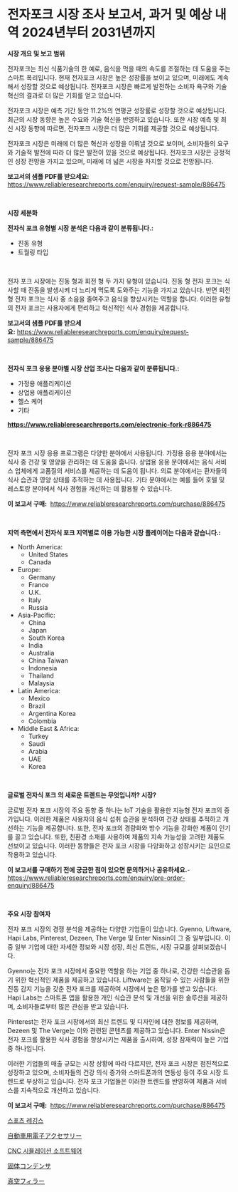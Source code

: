 <p><h1>전자포크 시장 조사 보고서, 과거 및 예상 내역 2024년부터 2031년까지</h1></p><p><strong>시장 개요 및 보고 범위</strong></p>
<p><p>전자포크는 최신 식품기술의 한 예로, 음식을 먹을 때의 속도를 조절하는 데 도움을 주는 스마트 폭리입니다. 현재 전자포크 시장은 높은 성장률을 보이고 있으며, 미래에도 계속해서 성장할 것으로 예상됩니다. 전자포크 시장은 빠르게 발전하는 소비자 욕구와 기술 혁신의 결과로 더 많은 기회를 얻고 있습니다.</p><p>전자포크 시장은 예측 기간 동안 11.2%의 연평균 성장률로 성장할 것으로 예상됩니다. 최근의 시장 동향은 높은 수요와 기술 혁신을 반영하고 있습니다. 또한 시장 예측 및 최신 시장 동향에 따르면, 전자포크 시장은 더 많은 기회를 제공할 것으로 예상됩니다.</p><p>전자포크 시장은 미래에 더 많은 혁신과 성장을 이뤄낼 것으로 보이며, 소비자들의 요구와 기술적 발전에 따라 더 많은 발전이 있을 것으로 예상됩니다. 전자포크 시장은 긍정적인 성장 전망을 가지고 있으며, 미래에 더 넓은 시장을 차지할 것으로 전망됩니다.</p></p>
<p><strong>보고서의 샘플 PDF를 받으세요:</strong> <a href="https://www.reliableresearchreports.com/enquiry/request-sample/886475">https://www.reliableresearchreports.com/enquiry/request-sample/886475</a></p>
<p>&nbsp;</p>
<p><strong>시장 세분화</strong></p>
<p><strong>전자식 포크 유형별 시장 분석은 다음과 같이 분류됩니다.:</strong></p>
<p><ul><li>진동 유형</li><li>트월링 타입</li></ul></p>
<p>&nbsp;</p>
<p><p>전자 포크 시장에는 진동 형과 회전 형 두 가지 유형이 있습니다. 진동 형 전자 포크는 식사할 때 진동을 발생시켜 더 느리게 먹도록 도와주는 기능을 가지고 있습니다. 반면 회전 형 전자 포크는 식사 중 소음을 줄여주고 음식을 향상시키는 역할을 합니다. 이러한 유형의 전자 포크는 사용자에게 편리하고 혁신적인 식사 경험을 제공합니다.</p></p>
<p><strong>보고서의 샘플 PDF를 받으세요:</strong>&nbsp;<a href="https://www.reliableresearchreports.com/enquiry/request-sample/886475">https://www.reliableresearchreports.com/enquiry/request-sample/886475</a></p>
<p>&nbsp;</p>
<p><strong> 전자식 포크 응용 분야별 시장 산업 조사는 다음과 같이 분류됩니다.:</strong></p>
<p><ul><li>가정용 애플리케이션</li><li>상업용 애플리케이션</li><li>헬스 케어</li><li>기타</li></ul></p>
<p><strong><a href="https://www.reliableresearchreports.com/electronic-fork-r886475">https://www.reliableresearchreports.com/electronic-fork-r886475</a></strong></p>
<p>&nbsp;</p>
<p><p>전자 포크 시장 응용 프로그램은 다양한 분야에서 사용됩니다. 가정용 응용 분야에서는 식사 중 건강 및 영양을 관리하는 데 도움을 줍니다. 상업용 응용 분야에서는 음식 서비스 업체에게 고품질의 서비스를 제공하는 데 도움이 됩니다. 의료 분야에서는 환자들의 식사 습관과 영양 상태를 추적하는 데 사용됩니다. 기타 분야에서는 예를 들어 호텔 및 레스토랑 분야에서 식사 경험을 개선하는 데 활용될 수 있습니다.</p></p>
<p><strong>이 보고서 구매:</strong>&nbsp; <a href="https://www.reliableresearchreports.com/purchase/886475">https://www.reliableresearchreports.com/purchase/886475</a></p>
<p>&nbsp;</p>
<p><strong>지역 측면에서 전자식 포크 지역별로 이용 가능한 시장 플레이어는 다음과 같습니다.:</strong></p>
<p><ul>
    <li>
        North America:
        <ul>
            <li>United States</li>
            <li>Canada</li>
        </ul>
    </li>
    <li>
        Europe:
        <ul>
            <li>Germany</li>
            <li>France</li>
            <li>U.K.</li>
            <li>Italy</li>
            <li>Russia</li>
        </ul>
    </li>
    <li>
        Asia-Pacific:
        <ul>
            <li>China</li>
            <li>Japan</li>
            <li>South Korea</li>
            <li>India</li>
            <li>Australia</li>
            <li>China Taiwan</li>
            <li>Indonesia</li>
            <li>Thailand</li>
            <li>Malaysia</li>
        </ul>
    </li>
    <li>
        Latin America:
        <ul>
            <li>Mexico</li>
            <li>Brazil</li>
            <li>Argentina Korea</li>
            <li>Colombia</li>
        </ul>
    </li>
    <li>
        Middle East & Africa:
        <ul>
            <li>Turkey</li>
            <li>Saudi</li>
            <li>Arabia</li>
            <li>UAE</li>
            <li>Korea</li>
        </ul>
    </li>
    </ul></p>
<p>&nbsp;</p>
<p><strong>글로벌 전자식 포크 의 새로운 트렌드는 무엇입니까? 시장?</strong></p>
<p><p>글로벌 전자 포크 시장의 주요 동향 중 하나는 IoT 기술을 활용한 지능형 전자 포크의 증가입니다. 이러한 제품은 사용자의 음식 섭취 습관을 분석하여 건강 상태를 추적하고 개선하는 기능을 제공합니다. 또한, 전자 포크의 경량화와 방수 기능을 강화한 제품이 인기를 끌고 있습니다. 또한, 친환경 소재를 사용하여 제품의 지속 가능성을 고려한 제품도 선보이고 있습니다. 이러한 동향들은 전자 포크 시장을 다양화하고 성장시키는 요인으로 작용하고 있습니다.</p></p>
<p><strong>이 보고서를 구매하기 전에 궁금한 점이 있으면 문의하거나 공유하세요.</strong>- <a href="https://www.reliableresearchreports.com/enquiry/pre-order-enquiry/886475">https://www.reliableresearchreports.com/enquiry/pre-order-enquiry/886475</a></p>
<p>&nbsp;</p>
<p><strong>주요 시장 참여자</strong></p>
<p><p>전자 포크 시장의 경쟁 분석을 제공하는 다양한 기업들이 있습니다. Gyenno, Liftware, Hapi Labs, Pinterest, Dezeen, The Verge 및 Enter Nissin이 그 중 일부입니다. 이 중 일부 기업에 대한 자세한 정보와 시장 성장, 최신 트렌드, 시장 규모를 살펴보겠습니다.</p><p>Gyenno는 전자 포크 시장에서 중요한 역할을 하는 기업 중 하나로, 건강한 식습관을 돕기 위한 혁신적인 제품을 제공하고 있습니다. Liftware는 움직일 수 있는 사람들을 위한 진동 감지 기능을 갖춘 전자 포크를 제공하여 시장에서 높은 평가를 받고 있습니다. Hapi Labs는 스마트폰 앱을 활용한 개인 식습관 분석 및 개선을 위한 솔루션을 제공하며, 소비자들로부터 많은 관심을 받고 있습니다.</p><p>Pinterest는 전자 포크 시장에서의 최신 트렌드 및 디자인에 대한 정보를 제공하며, Dezeen 및 The Verge는 이와 관련된 콘텐츠를 제공하고 있습니다. Enter Nissin은 전자 포크를 활용한 식사 경험을 향상시키는 제품을 출시하여, 성장 잠재력이 높은 기업 중 하나입니다.</p><p>이러한 기업들의 매출 규모는 시장 상황에 따라 다르지만, 전자 포크 시장은 점진적으로 성장하고 있으며, 소비자들의 건강 의식 증가와 스마트폰과의 연동성 등이 주요 시장 트렌드로 부상하고 있습니다. 전자 포크 기업들은 이러한 트렌드를 반영하여 제품과 서비스를 지속적으로 개선하고 있습니다.</p></p>
<p><strong>이 보고서 구매:</strong>&nbsp;&nbsp;<a href="https://www.reliableresearchreports.com/purchase/886475">https://www.reliableresearchreports.com/purchase/886475</a></p>
<p><p><a href="https://medium.com/@hugofirst44/%EC%8A%A4%ED%8F%AC%EC%B8%A0-%EB%A0%88%EA%B9%85%EC%8A%A4-%EC%8B%9C%EC%9E%A5%EC%9D%80-%EC%8B%9C%EC%9E%A5-%EC%A0%90%EC%9C%A0%EC%9C%A8-%EC%8B%9C%EC%9E%A5-%ED%8A%B8%EB%A0%8C%EB%93%9C-%EB%B0%8F-%EC%8B%9C%EC%9E%A5-%EC%84%B1%EC%9E%A5%EC%97%90-%EB%8C%80%ED%95%9C-%EC%A0%95%EB%B3%B4%EB%A5%BC-%EC%A0%9C%EA%B3%B5%ED%95%A9%EB%8B%88%EB%8B%A4-75a92b9027eb">스포츠 레깅스</a></p><p><a href="https://medium.com/@luckeycorbin/%E8%87%AA%E5%8B%95%E8%BB%8A%E7%94%A8%E9%9B%BB%E5%AD%90%E3%82%A2%E3%82%AF%E3%82%BB%E3%82%B5%E3%83%AA%E3%83%BC%E5%B8%82%E5%A0%B4%E3%81%AE%E8%A6%8F%E6%A8%A1-cagr-%E3%83%88%E3%83%AC%E3%83%B3%E3%83%892024%E5%B9%B4%E3%81%8B%E3%82%892030%E5%B9%B4-5743d8d04762">自動車用電子アクセサリー</a></p><p><a href="https://medium.com/@maksymilianbaran1901/2024%EB%85%84%EB%B6%80%ED%84%B0-2031%EB%85%84%EA%B9%8C%EC%A7%80-%EC%98%88%EC%B8%A1%EB%90%9C-cnc-%EC%8B%9C%EB%AE%AC%EB%A0%88%EC%9D%B4%EC%85%98-%EC%86%8C%ED%94%84%ED%8A%B8%EC%9B%A8%EC%96%B4-%EC%8B%9C%EC%9E%A5-%EB%8F%99%ED%96%A5%EA%B3%BC-%EC%8B%9C%EC%9E%A5-%EB%B6%84%EC%84%9D-af815388c328">CNC 시뮬레이션 소프트웨어</a></p><p><a href="https://medium.com/@lonnierami89675202/2024%E5%B9%B4%E3%81%8B%E3%82%892031%E5%B9%B4%E3%81%BE%E3%81%A7%E3%81%AE%E6%9C%9F%E9%96%93%E3%81%AB%E4%BA%88%E6%B8%AC%E3%81%95%E3%82%8C%E3%82%8B%E5%9B%BA%E4%BD%93%E3%82%B3%E3%83%B3%E3%83%87%E3%83%B3%E3%82%B5%E5%B8%82%E5%A0%B4%E3%81%AE%E5%88%86%E6%9E%90%E3%81%A8%E3%82%B5%E3%82%A4%E3%82%BA-45a563827fb9">固体コンデンサ</a></p><p><a href="https://github.com/SarahFahey88/Market-Research-Report-List-1/blob/main/703486421709.md">真空フィラー</a></p></p>
